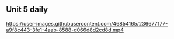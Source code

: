 ## Unit 5 daily

https://user-images.githubusercontent.com/46854165/236677177-a9f8c443-3fe1-4aab-8588-d066d8d2cd8d.mp4
